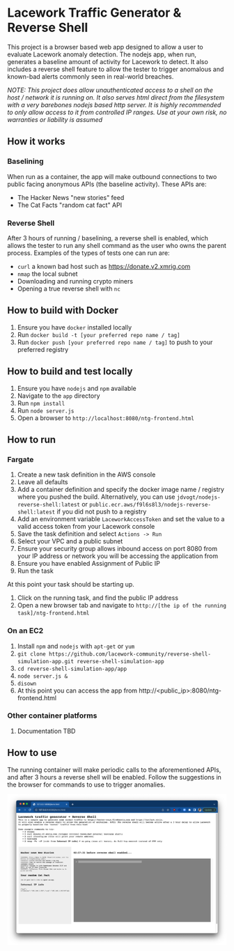 # Lacework Traffic Generator & Reverse Shell

This project is a browser based web app designed to allow a user to evaluate Lacework anomaly detection.  The nodejs app, when run, generates a baseline amount of activity for Lacework to detect.  It also includes a reverse shell feature to allow the tester to trigger anomalous and known-bad alerts commonly seen in real-world breaches.

*NOTE: This project does allow unauthenticated access to a shell on the host / network it is running on. It also serves html direct from the filesystem with a very barebones nodejs based http server. It is highly recommended to only allow access to it from controlled IP ranges. Use at your own risk, no warranties or liability is assumed*

## How it works

### Baselining

When run as a container, the app will make outbound connections to two public facing anonymous APIs (the baseline activity).  These APIs are:

- The Hacker News "new stories" feed
- The Cat Facts "random cat fact" API

### Reverse Shell

After 3 hours of running / baselining, a reverse shell is enabled, which allows the tester to run any shell command as the user who owns the parent process.  Examples of the types of tests one can run are:

- `curl` a known bad host such as https://donate.v2.xmrig.com
- `nmap` the local subnet
- Downloading and running crypto miners
- Opening a true reverse shell with `nc`

## How to build with Docker

1. Ensure you have `docker` installed locally
1. Run `docker build -t [your preferred repo name / tag]`
1. Run `docker push [your preferred repo name / tag]` to push to your preferred registry

## How to build and test locally

1. Ensure you have `nodejs` and `npm` available
1. Navigate to the `app` directory
1. Run `npm install`
1. Run `node server.js`
1. Open a browser to `http://localhost:8080/ntg-frontend.html`

## How to run

### Fargate

1. Create a new task definition in the AWS console
1. Leave all defaults
1. Add a container definition and specify the docker image name / registry where you pushed the build.  Alternatively, you can use `jdvogt/nodejs-reverse-shell:latest` or `public.ecr.aws/f9l6s8l3/nodejs-reverse-shell:latest` if you did not push to a registry
1. Add an environment variable `LaceworkAccessToken` and set the value to a valid access token from your Lacework console
1. Save the task definition and select `Actions -> Run`
1. Select your VPC and a public subnet
1. Ensure your security group allows inbound access on port 8080 from your IP address or network you will be accessing the application from
1. Ensure you have enabled Assignment of Public IP
1. Run the task

At this point your task should be starting up.

1. Click on the running task, and find the public IP address
1. Open a new browser tab and navigate to `http://[the ip of the running task]/ntg-frontend.html`

### On an EC2

1. Install `npm` and `nodejs` with `apt-get` or `yum`
2. `git clone https://github.com/lacework-community/reverse-shell-simulation-app.git reverse-shell-simulation-app`
3. `cd reverse-shell-simulation-app/app`
4. `node server.js &`
5. `disown`
6. At this point you can access the app from http://<public_ip>:8080/ntg-frontend.html

### Other container platforms

1. Documentation TBD

## How to use

The running container will make periodic calls to the aforementioned APIs, and after 3 hours a reverse shell will be enabled. Follow the suggestions in the browser for commands to use to trigger anomalies.

![Screenshot](nodejs-traffic-generator.png)
